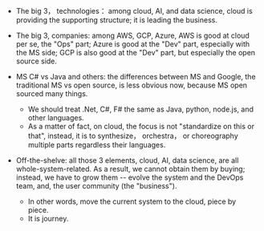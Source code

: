 

- The big 3， technologies： among cloud, AI, and data science, cloud is providing the supporting structure; it is leading the business. 

- The big 3, companies: among AWS, GCP, Azure, AWS is good at cloud per se, the "Ops" part; Azure is good at the "Dev" part, especially with the MS side; GCP is also good at the "Dev" part, but especially the open source side.

- MS C# vs Java and others: the differences between MS and Google, the traditional MS vs open source, is less obvious now, because MS open sourced many things. 
    * We should treat .Net, C#, F# the same as Java, python, node.js, and other languages. 
    * As a matter of fact, on cloud, the focus is not "standardize on this or that", instead, it is to synthesize， orchestra， or choreography multiple parts regardless their languages.     

- Off-the-shelve: all those 3 elements, cloud, AI, data science, are all whole-system-related. As a result, we cannot obtain them by buying; instead, we have to grow them -- evolve the system and the DevOps team, and, the user community (the "business"). 

    * In other words, move the current system to the cloud, piece by piece.  
    * It is journey. 
    
